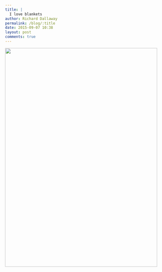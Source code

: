 ```yaml
---
title: |
  I love blankets
author: Richard Dallaway
permalink: /blog/:title
date: 2015-09-07 10:38
layout: post
comments: true
---
```


<div><a href="//static.skitters.dallaway.com/tp_IMG_20150907_103735.JPG"><img src="//static.skitters.dallaway.com/tp_thumb_IMG_20150907_103735.JPG" width="500" height="718"/></a></div>


  
      
